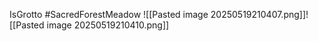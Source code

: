 IsGrotto #SacredForestMeadow
![[Pasted image 20250519210407.png]]![[Pasted image 20250519210410.png]]